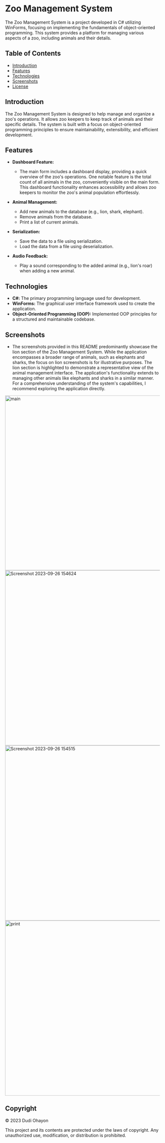 # Zoo Management System

The Zoo Management System is a project developed in C# utilizing WinForms, focusing on implementing the fundamentals of object-oriented programming. 
This system provides a platform for managing various aspects of a zoo, including animals and their details.

## Table of Contents
- [Introduction](#introduction)
- [Features](#features)
- [Technologies](#technologies)
- [Screenshots](#screenshots)
- [License](#license)

## Introduction

The Zoo Management System is designed to help manage and organize a zoo's operations. It allows zoo keepers to keep track of animals and their specific details. The system is built with a focus on object-oriented programming principles to ensure maintainability, extensibility, and efficient development.


## Features

- **Dashboard Feature:**
  - The main form includes a dashboard display, providing a quick overview of the zoo's operations.
  One notable feature is the total count of all animals in the zoo, conveniently visible on the main form.
  This dashboard functionality enhances accessibility and allows zoo keepers to monitor the zoo's animal population effortlessly.

- **Animal Management:**
  - Add new animals to the database (e.g., lion, shark, elephant).
  - Remove animals from the database.
  - Print a list of current animals.

- **Serialization:**
  - Save the data to a file using serialization.
  - Load the data from a file using deserialization.

- **Audio Feedback:**
  - Play a sound corresponding to the added animal (e.g., lion's roar) when adding a new animal.

## Technologies

- **C#:** The primary programming language used for development.
- **WinForms:** The graphical user interface framework used to create the application.
- **Object-Oriented Programming (OOP):** Implemented OOP principles for a structured and maintainable codebase.

## Screenshots

- The screenshots provided in this README predominantly showcase the lion section of the Zoo Management System.
  While the application encompasses a broader range of animals, such as elephants and sharks, the focus on lion screenshots is for illustrative purposes.
  The lion section is highlighted to demonstrate a representative view of the animal management interface.
  The application's functionality extends to managing other animals like elephants and sharks in a similar manner.
  For a comprehensive understanding of the system's capabilities, I recommend exploring the application directly.

<img width="567" alt="main" src="https://github.com/Dudi-Ohayon/Zoo-Management-System/assets/77026065/1e0d6732-cc6c-42f4-ae82-21e8b4cebd28">

<img width="568" alt="Screenshot 2023-09-26 154624" src="https://github.com/Dudi-Ohayon/Zoo-Management-System/assets/77026065/c6d9ecd0-1688-486f-99cb-f52c770073d1">

<img width="568" alt="Screenshot 2023-09-26 154515" src="https://github.com/Dudi-Ohayon/Zoo-Management-System/assets/77026065/652d690c-014a-485f-9619-1555d6f221ec">

<img width="568" alt="print" src="https://github.com/Dudi-Ohayon/Zoo-Management-System/assets/77026065/d5d6b3c4-d8d6-4cd2-b387-07b696faa845">

## Copyright

© 2023 Dudi Ohayon

This project and its contents are protected under the laws of copyright. Any unauthorized use, modification, or distribution is prohibited.




